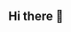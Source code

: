 ## Hi there 👋

<!--
**Argentata/Argentata** is a ✨ _special_ ✨ repository because its `README.md` (this file) appears on your GitHub profile.

Here are some ideas to get you started:

## I'm Learning:

<img loading="lazy" src="https://cdn.jsdelivr.net/gh/devicons/devicon@latest/icons/javascript/javascript-plain.svg" width="40" height="40" /> 
 
<img loading="lazy" src="https://cdn.jsdelivr.net/gh/devicons/devicon@latest/icons/python/python-original-wordmark.svg" width="40" height="40" />



<img loading="lazy" src="https://cdn.jsdelivr.net/gh/devicons/devicon@latest/icons/wordpress/wordpress-plain-wordmark.svg" width="40" height="40"/>
          
          
          

- 🔭 I’m currently working on ...
- 🌱 I’m currently learning ...
- 👯 I’m looking to collaborate on ...
- 🤔 I’m looking for help with ...
- 💬 Ask me about ...
- 📫 How to reach me: ...
- 😄 Pronouns: ...
- ⚡ Fun fact: ...
-->
